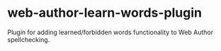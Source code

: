 # web-author-learn-words-plugin
Plugin for adding learned/forbidden words functionality to Web Author spellchecking.

